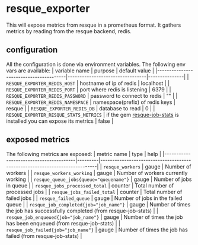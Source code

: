 # resque_exporter

This will expose metrics from resque in a prometheus format. It gathers metrics by reading from the resque backend, redis.

## configuration

All the configuration is done via environment variables. The following env vars are available:
|           variable name                |               purpose           | default value |
|----------------------------------------|---------------------------------|---------------|
| `RESQUE_EXPORTER_REDIS_HOST`           | hostname of ip of redis         | localhost     |
| `RESQUE_EXPORTER_REDIS_PORT`           | port where redis is listening   | 6379          |
| `RESQUE_EXPORTER_REDIS_PASSWORD`       | password to connect to redis    | ""            |
| `RESQUE_EXPORTER_REDIS_NAMESPACE`      | namespace(prefix) of redis keys | resque        |
| `RESQUE_EXPORTER_REDIS_DB`             | database to read                | 0             |
| `RESQUE_EXPORTER_RESQUE_STATS_METRICS` | if the gem [resque-job-stats](https://github.com/alanpeabody/resque-job-stats) is installed you can expose its metrics | false |

## exposed metrics

The following metrics are exposed:
|           metric name                  |  type   |               help                                                         |
|----------------------------------------|---------|----------------------------------------------------------------------------|
| `resque_workers`                       | gauge   | Number of workers                                                          |
| `resque_workers_working`               | gauge   | Number of workers currently working                                        |
| `resque_queue_jobs{queue="queuename"}` | gauge   | Number of jobs in queue                                                    |
| `resque_jobs_processed_total`          | counter | Total number of processed jobs                                             |
| `resque_jobs_failed_total`             | counter | Total number of failed jobs                                                |
| `resque_failed_queue`                  | gauge   | Number of jobs in the failed queue                                         |
| `resque_job_completed{job="job_name"}` | gauge   | Number of times the job has successfully completed (from resque-job-stats) |
| `resque_job_enqueued{job="job_name"}`  | gauge   | Number of times the job has been enqueued (from resque-job-stats)          |
| `resque_job_failed{job="job_name"}`    | gauge   | Number of times the job has failed (from resque-job-stats)                 |
